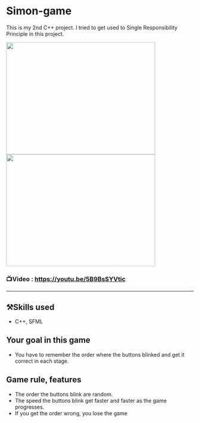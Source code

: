 # Simon-game
This is my 2nd C++ project. I tried to get used to Single Responsibility Principle in this project.

<img src="https://user-images.githubusercontent.com/67142421/148685520-cf23172d-391c-432a-8177-c321fadd1316.png" width="400" height="300">
<img src="https://user-images.githubusercontent.com/67142421/148685526-47106084-adbd-4bfd-a15f-26246d82b6c7.png" width="400" height="300">

### 📺Video : https://youtu.be/5B9BsSYVtic
---
## ⚒️Skills used
* C++, SFML

## Your goal in this game
* You have to remember the order where the buttons blinked and get it correct in each stage.

## Game rule, features
* The order the buttons blink are random.
* The speed the buttons blink get faster and faster as the game progresses.
* If you get the order wrong, you lose the game
